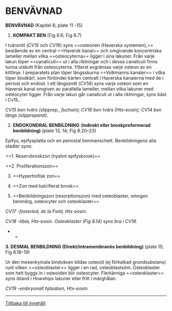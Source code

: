 # BENVÄVNAD

<span id="_Toc112582146" class="anchor"></span>**BENVÄVNAD** (Kapitel 8; plate 11 -15)

1.  **KOMPAKT BEN** (Fig 8.6; Fig 8.7)

I tvärsnitt (*CV15* och *CV16*) syns ==osteonen (Haverska systemen),== bestående av en central ==Haversk kanal== och omgivande koncentriska lameller mellan vilka ==osteocyterna== ligger i sina lakuner. Från varje lakun löper ==canaliculi== ut i alla riktningar och i dessa canaliculi finns tunna utskott från osteocyterna. Ytterst avgränsas varje osteon av en kittlinje. I preparatets plan löper längsskurna ==Volkmanns kanaler== i vilka löper blodkärl, som förbinder kärlen centralt i Haverska kanalerna med de i periost och endost. I ett längssnitt (*CV14*) syns varje osteon som en Haversk kanal omgiven av parallella lameller, mellan vilka lakuner med osteocyter ligger. Från varje lakun går canaliculi ut i alla riktningar, syns bäst i Cv15..

*CV15 ben tvärs (slipprep., fuchsin); CV16 ben tvärs (Htx-eosin); CV14 ben längs (slippreparat).*

2.  **ENDOKONDRAL BENBILDNING** (**Indirekt eller broskpreformerad benbildning)** (plate 13, 14; Fig 8.20–23)

Epifys, epifysplatta och en periostal benmanschett. Benbildningens alla stadier syns:

==1. Reservbroskzon (hyalint epifysbrosk)==

==2. Proliferationszon==

3.  ==Hypertrofisk zon==

4.  ==Zon med kalcifierat brosk==

5.  ==Benbildningszon (resorptionszon) med osteoblaster, omogen benmärg, osteocyter och osteoklaster==

*CV17 -fosterled, de la Field, Htx-eosin.*

*CV18 -tibia, Htx-eosin. Osteoklaster (Fig 8.14) syns bra i CV18.*

*  *

**3. DESMAL BENBILDNING (Direkt/intramembranös benbildning)** (plate 15; Fig 8.18–19)

Ur den mesenkymala bindväven bildas osteoid (ej förkalkad grundsubstans) runt vilken ==osteoblaster== ligger i en rad, osteoblastsöm. Osteoblaster som helt byggs in i osteoiden blir osteocyter. Flerkärniga ==osteoklaster== syns ibland i Howships lakuner eller fritt i märghålan.

*CV19 -embryonalt hjässben, Htx-eosin.*

------------------------------------------------------------------------

[Tillbaka till innehåll](DEMOkompedium%20T1%20.html)
